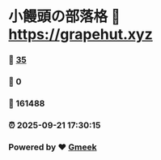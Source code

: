 # 小饅頭の部落格 :link: https://grapehut.xyz 
### :page_facing_up: [35](https://grapehut.xyz/tag.html) 
### :speech_balloon: 0 
### :hibiscus: 161488 
### :alarm_clock: 2025-09-21 17:30:15 
### Powered by :heart: [Gmeek](https://github.com/Meekdai/Gmeek)
